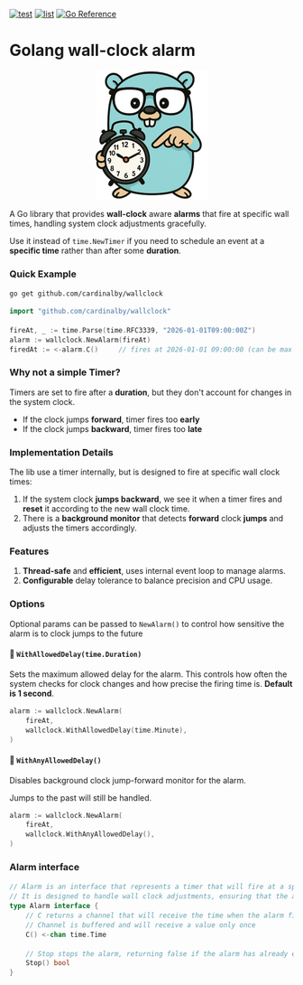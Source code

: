 [![test](https://github.com/cardinalby/wallclock/actions/workflows/test.yml/badge.svg)](https://github.com/cardinalby/wallclock/actions/workflows/test.yml)
[![list](https://github.com/cardinalby/wallclock/actions/workflows/list.yml/badge.svg)](https://github.com/cardinalby/wallclock/actions/workflows/list.yml)
[![Go Reference](https://pkg.go.dev/badge/github.com/cardinalby/go-dto-merge.svg)](https://pkg.go.dev/github.com/cardinalby/wallclock)

# Golang wall-clock alarm

<p align="center">
   <img src="logo.png" alt="wallclock logo" width="200">
</p>

A Go library that provides **wall-clock** aware **alarms** that fire at specific wall times, 
handling system clock adjustments gracefully. 

Use it instead of `time.NewTimer` if you need to schedule an event at a **specific time** rather
than after some **duration**.

### Quick Example

```bash
go get github.com/cardinalby/wallclock
```
```go
import "github.com/cardinalby/wallclock"

fireAt, _ := time.Parse(time.RFC3339, "2026-01-01T09:00:00Z")
alarm := wallclock.NewAlarm(fireAt)
firedAt := <-alarm.C()     // fires at 2026-01-01 09:00:00 (can be max 1 sec late) 
```

### Why not a simple Timer?

Timers are set to fire after a **duration**, but they don't account for changes in the system clock.
- If the clock jumps **forward**, timer fires too **early** 
- If the clock jumps **backward**, timer fires too **late**

### Implementation Details

The lib use a timer internally, but is designed to fire at specific wall clock times:
1. If the system clock **jumps backward**, we see it when a timer fires and **reset** it according 
   to the new wall clock time.
2. There is a **background monitor** that detects **forward** clock **jumps** and adjusts the 
   timers accordingly.

### Features

1. **Thread-safe** and **efficient**, uses internal event loop to manage alarms.
2. **Configurable** delay tolerance to balance precision and CPU usage.

### Options

Optional params can be passed to `NewAlarm()` to control how sensitive the alarm is to clock jumps to the future

#### 🔵 **`WithAllowedDelay(time.Duration)`**

Sets the maximum allowed delay for the alarm. This controls how often the system checks for clock 
changes and how precise the firing time is. **Default is 1 second**.

```go
alarm := wallclock.NewAlarm(
	fireAt, 
	wallclock.WithAllowedDelay(time.Minute), 
)
```

#### 🔵 **`WithAnyAllowedDelay()`**

Disables background clock jump-forward monitor for the alarm. 

Jumps to the past will still be handled.

```go
alarm := wallclock.NewAlarm(
	fireAt, 
	wallclock.WithAnyAllowedDelay(), 
)
```

### Alarm interface

```go
// Alarm is an interface that represents a timer that will fire at a specific wall time.
// It is designed to handle wall clock adjustments, ensuring that the alarm fires at the correct wall time
type Alarm interface {
	// C returns a channel that will receive the time when the alarm fires.
	// Channel is buffered and will receive a value only once
	C() <-chan time.Time

	// Stop stops the alarm, returning false if the alarm has already expired or been stopped
	Stop() bool
}
```